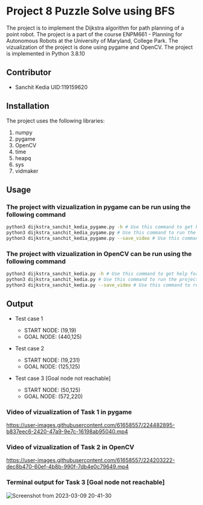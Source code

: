 # Project 8 Puzzle Solve using BFS

The project is to implement the Dijkstra algorithm for path planning of a point robot.
The project is a part of the course ENPM661 - Planning for Autonomous Robots at the University of Maryland, College Park.
The vizualization of the project is done using pygame and OpenCV.
The project is implemented in Python 3.8.10

## Contributor

- Sanchit Kedia  UID:119159620

## Installation

The project uses the following libraries:

1. numpy
2. pygame
3. OpenCV
4. time
5. heapq
6. sys
7. vidmaker

## Usage

### The project with vizualization in pygame can be run using the following command

```sh
python3 dijkstra_sanchit_kedia_pygame.py -h # Use this command to get help for the command line arguments
python3 dijkstra_sanchit_kedia_pygame.py # Use this command to run the project with vizualization in pygame wihout saving the video
python3 dijkstra_sanchit_kedia_pygame.py --save_video # Use this command to run the project with vizualization in pygame and save the video
```

### The project with vizualization in OpenCV can be run using the following command

```sh
python3 dijkstra_sanchit_kedia.py -h # Use this command to get help for the command line arguments
python3 dijkstra_sanchit_kedia.py # Use this command to run the project with vizualization in OpenCV
python3 dijkstra_sanchit_kedia.py --save_video # Use this command to run the project with vizualization in OpenCV and save the video
```

## Output

- Test case 1
  - START NODE: (19,19)
  - GOAL NODE: (440,125)

- Test case 2
  - START NODE: (19,231)
  - GOAL NODE: (125,125)

- Test case 3 [Goal node not reachable]
  - START NODE: (50,125)
  - GOAL NODE: (572,220)

### Video of vizualization of Task 1 in pygame

https://user-images.githubusercontent.com/61658557/224482895-b837eec6-2420-47a9-9e7c-16198ab95040.mp4

### Video of vizualization of Task 2 in OpenCV

https://user-images.githubusercontent.com/61658557/224203222-dec8b470-60ef-4b8b-990f-7db4e0c79649.mp4

### Terminal output for Task 3 [Goal node not reachable]

![Screenshot from 2023-03-09 20-41-30](https://user-images.githubusercontent.com/61658557/224203252-86d2d541-46e7-43ce-a85e-462ab17f34e9.png)
